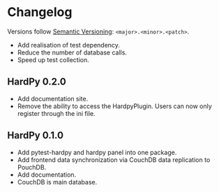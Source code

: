 # Changelog

Versions follow [Semantic Versioning](https://semver.org/): `<major>.<minor>.<patch>`.

* Add realisation of test dependency.
* Reduce the number of database calls.
* Speed up test collection.

## HardPy 0.2.0

* Add documentation site.
* Remove the ability to access the HardpyPlugin. Users can now only register through the ini file.

## HardPy 0.1.0

* Add pytest-hardpy and hardpy panel into one package.
* Add frontend data synchronization via CouchDB data replication to PouchDB.
* Add documentation.
* CouchDB is main database.
